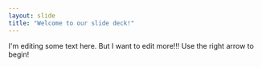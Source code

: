 ```yaml
---
layout: slide
title: "Welcome to our slide deck!"
---
```

I'm editing some text here. But I want to edit more!!!
Use the right arrow to begin!
